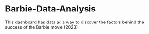 # Barbie-Data-Analysis
This dashboard has data as a way to discover the factors behind the success of the Barbie movie (2023)
